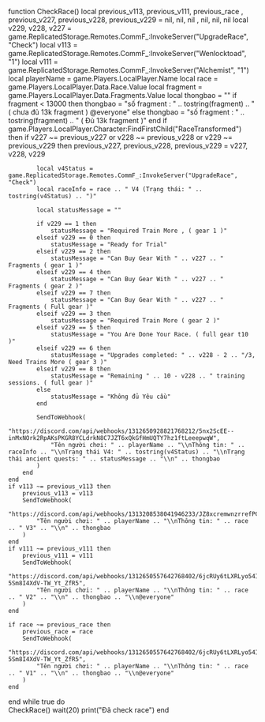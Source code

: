 function CheckRace()
    local previous_v113, previous_v111, previous_race , previous_v227, previous_v228, previous_v229 = nil, nil, nil , nil, nil, nil
    local v229, v228, v227 = game.ReplicatedStorage.Remotes.CommF_:InvokeServer("UpgradeRace", "Check") 
    local v113 = game.ReplicatedStorage.Remotes.CommF_:InvokeServer("Wenlocktoad", "1")
    local v111 = game.ReplicatedStorage.Remotes.CommF_:InvokeServer("Alchemist", "1")
    local playerName = game.Players.LocalPlayer.Name
    local race = game.Players.LocalPlayer.Data.Race.Value
    local fragment = game.Players.LocalPlayer.Data.Fragments.Value
    local thongbao = ""
    if fragment < 13000 then
        thongbao = "số fragment : " .. tostring(fragment) .. "  ( chưa đủ 13k fragment ) @everyone"
    else
        thongbao = "số fragment : " .. tostring(fragment) .. "  ( Đủ 13k fragment )"
    end
    if game.Players.LocalPlayer.Character:FindFirstChild("RaceTransformed") then
        if v227 ~= previous_v227 or v228 ~= previous_v228 or v229 ~= previous_v229 then
            previous_v227, previous_v228, previous_v229 = v227, v228, v229
            
            local v4Status = game.ReplicatedStorage.Remotes.CommF_:InvokeServer("UpgradeRace", "Check")
            local raceInfo = race .. " V4 (Trạng thái: " .. tostring(v4Status) .. ")"
            
            local statusMessage = ""
            
            if v229 == 1 then
                statusMessage = "Required Train More , ( gear 1 )"
            elseif v229 == 0 then 
                statusMessage = "Ready for Trial"
            elseif v229 == 2 then
                statusMessage = "Can Buy Gear With " .. v227 .. " Fragments ( gear 1 )"
            elseif v229 == 4 then
                statusMessage = "Can Buy Gear With " .. v227 .. " Fragments ( gear 2 )"
            elseif v229 == 7 then
                statusMessage = "Can Buy Gear With " .. v227 .. " Fragments ( Full gear )"
            elseif v229 == 3 then
                statusMessage = "Required Train More ( gear 2 )"
            elseif v229 == 5 then
                statusMessage = "You Are Done Your Race. ( full gear t10 )"
            elseif v229 == 6 then
                statusMessage = "Upgrades completed: " .. v228 - 2 .. "/3, Need Trains More ( gear 3 )"
            elseif v229 == 8 then
                statusMessage = "Remaining " .. 10 - v228 .. " training sessions. ( full gear )" 
            else
                statusMessage = "Không đủ Yêu cầu" 
            end
            
            SendToWebhook(
                "https://discord.com/api/webhooks/1312650928821768212/5nx2ScEE--inMxNOrk2RpAKsPKGR8YCLdrkN8C7JZT6xQkGfHmUQTY7hz1ftLeeepwqW",
                "Tên người chơi: " .. playerName .. "\\nThông tin: " .. raceInfo .. "\\nTrạng thái V4: " .. tostring(v4Status) .. "\\nTrạng thái ancient quests: " .. statusMessage .. "\\n" .. thongbao
            )
        end
    end    
    if v113 ~= previous_v113 then
        previous_v113 = v113
        SendToWebhook(
            "https://discord.com/api/webhooks/1313208538041946233/JZ8xcremwnzrrefPC7xTi9H0f45dM6qQ74ScolrBt6dJFHyai2pRYi27YclHIQHgFprl",
            "Tên người chơi: " .. playerName .. "\\nThông tin: " .. race .. " V3" .. "\\n" .. thongbao
        )
    end
    if v111 ~= previous_v111 then
        previous_v111 = v111
        SendToWebhook(
            "https://discord.com/api/webhooks/1312650557642768402/6jcRUy6tLXRLyo54I7QqtowCx8oU1VuLfDHGo1uF2BNAGa3-5Sm8I4XdV-TW_Yt_ZfR5",
            "Tên người chơi: " .. playerName .. "\\nThông tin: " .. race .. " V2" .. "\\n" .. thongbao .. "\\n@everyone"
        )
    end

    if race ~= previous_race then
        previous_race = race
        SendToWebhook(
            "https://discord.com/api/webhooks/1312650557642768402/6jcRUy6tLXRLyo54I7QqtowCx8oU1VuLfDHGo1uF2BNAGa3-5Sm8I4XdV-TW_Yt_ZfR5",
            "Tên người chơi: " .. playerName .. "\\nThông tin: " .. race .. " V1" .. "\\n" .. thongbao .. "\\n@everyone"
        )
    end
end
while true do     
    CheckRace()
    wait(20)
    print("Đã check race")
end

